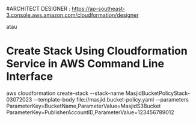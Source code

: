 #ARCHITECT DESIGNER  : 
https://ap-southeast-3.console.aws.amazon.com/cloudformation/designer

atau

# Create Stack Using Cloudformation Service in AWS Command Line Interface
aws cloudformation create-stack --stack-name MasjidBucketPolicyStack-03072023 --template-body file://masjid.bucket-policy.yaml --parameters ParameterKey=BucketName,ParameterValue=MasjidS3Bucket ParameterKey=PublisherAccountID,ParameterValue=123456789012

